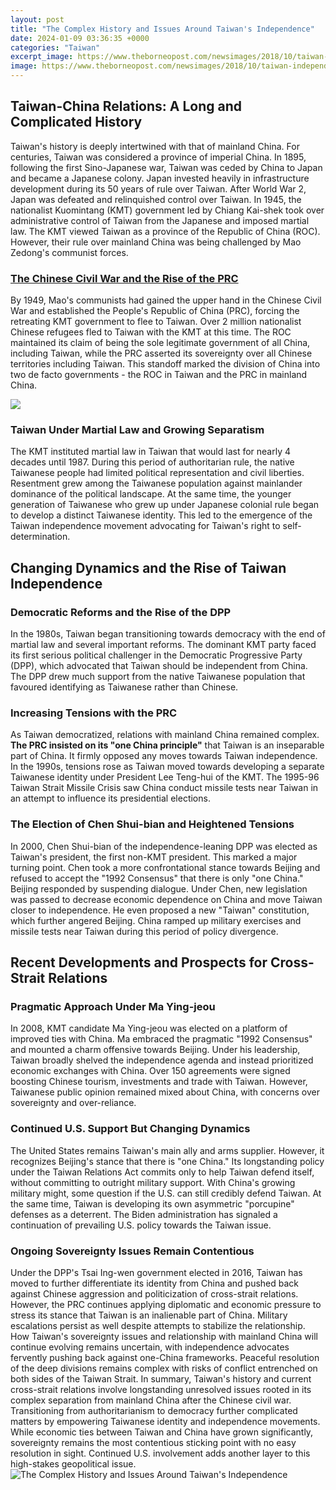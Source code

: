 ```yaml
---
layout: post
title: "The Complex History and Issues Around Taiwan's Independence"
date: 2024-01-09 03:36:35 +0000
categories: "Taiwan"
excerpt_image: https://www.theborneopost.com/newsimages/2018/10/taiwan-independence2.jpg
image: https://www.theborneopost.com/newsimages/2018/10/taiwan-independence2.jpg
---
```


## **Taiwan-China Relations: A Long and Complicated History**
Taiwan's history is deeply intertwined with that of mainland China. For centuries, Taiwan was considered a province of imperial China. In 1895, following the first Sino-Japanese war, Taiwan was ceded by China to Japan and became a Japanese colony. Japan invested heavily in infrastructure development during its 50 years of rule over Taiwan.
After World War 2, Japan was defeated and relinquished control over Taiwan. In 1945, the nationalist Kuomintang (KMT) government led by Chiang Kai-shek took over administrative control of Taiwan from the Japanese and imposed martial law. The KMT viewed Taiwan as a province of the Republic of China (ROC). However, their rule over mainland China was being challenged by Mao Zedong's communist forces. 
### [The Chinese Civil War and the Rise of the PRC](https://thelivenews.github.io/2023-12-29-the-ultimate-guide-to-planning-a-memorable-trip-to-mauritius/)
By 1949, Mao's communists had gained the upper hand in the Chinese Civil War and established the People's Republic of China (PRC), forcing the retreating KMT government to flee to Taiwan. Over 2 million nationalist Chinese refugees fled to Taiwan with the KMT at this time. The ROC maintained its claim of being the sole legitimate government of all China, including Taiwan, while the PRC asserted its sovereignty over all Chinese territories including Taiwan. This standoff marked the division of China into two de facto governments - the ROC in Taiwan and the PRC in mainland China.

![](https://sa.kapamilya.com/absnews/abscbnnews/media/2018/overseas/10/20/20181020-taiwan.jpg?ext=.jpg)
### **Taiwan Under Martial Law and Growing Separatism** 
The KMT instituted martial law in Taiwan that would last for nearly 4 decades until 1987. During this period of authoritarian rule, the native Taiwanese people had limited political representation and civil liberties. Resentment grew among the Taiwanese population against mainlander dominance of the political landscape. At the same time, the younger generation of Taiwanese who grew up under Japanese colonial rule began to develop a distinct Taiwanese identity. This led to the emergence of the Taiwan independence movement advocating for Taiwan's right to self-determination.
## **Changing Dynamics and the Rise of Taiwan Independence** 
### **Democratic Reforms and the Rise of the DPP**
In the 1980s, Taiwan began transitioning towards democracy with the end of martial law and several important reforms. The dominant KMT party faced its first serious political challenger in the Democratic Progressive Party (DPP), which advocated that Taiwan should be independent from China. The DPP drew much support from the native Taiwanese population that favoured identifying as Taiwanese rather than Chinese. 
### **Increasing Tensions with the PRC**
As Taiwan democratized, relations with mainland China remained complex. **The PRC insisted on its "one China principle"** that Taiwan is an inseparable part of China. It firmly opposed any moves towards Taiwan independence. In the 1990s, tensions rose as Taiwan moved towards developing a separate Taiwanese identity under President Lee Teng-hui of the KMT. The 1995-96 Taiwan Strait Missile Crisis saw China conduct missile tests near Taiwan in an attempt to influence its presidential elections.
### **The Election of Chen Shui-bian and Heightened Tensions** 
In 2000, Chen Shui-bian of the independence-leaning DPP was elected as Taiwan's president, the first non-KMT president. This marked a major turning point. Chen took a more confrontational stance towards Beijing and refused to accept the "1992 Consensus" that there is only "one China." Beijing responded by suspending dialogue. Under Chen, new legislation was passed to decrease economic dependence on China and move Taiwan closer to independence. He even proposed a new "Taiwan" constitution, which further angered Beijing. China ramped up military exercises and missile tests near Taiwan during this period of policy divergence.
## **Recent Developments and Prospects for Cross-Strait Relations**
### **Pragmatic Approach Under Ma Ying-jeou**  
In 2008, KMT candidate Ma Ying-jeou was elected on a platform of improved ties with China. Ma embraced the pragmatic "1992 Consensus" and mounted a charm offensive towards Beijing. Under his leadership, Taiwan broadly shelved the independence agenda and instead prioritized economic exchanges with China. Over 150 agreements were signed boosting Chinese tourism, investments and trade with Taiwan. However, Taiwanese public opinion remained mixed about China, with concerns over sovereignty and over-reliance.
### **Continued U.S. Support But Changing Dynamics**
The United States remains Taiwan's main ally and arms supplier. However, it recognizes Beijing's stance that there is "one China." Its longstanding policy under the Taiwan Relations Act commits only to help Taiwan defend itself, without committing to outright military support. With China's growing military might, some question if the U.S. can still credibly defend Taiwan. At the same time, Taiwan is developing its own asymmetric "porcupine" defenses as a deterrent. The Biden administration has signaled a continuation of prevailing U.S. policy towards the Taiwan issue. 
### **Ongoing Sovereignty Issues Remain Contentious**  
Under the DPP's Tsai Ing-wen government elected in 2016, Taiwan has moved to further differentiate its identity from China and pushed back against Chinese aggression and politicization of cross-strait relations. However, the PRC continues applying diplomatic and economic pressure to stress its stance that Taiwan is an inalienable part of China. Military escalations persist as well despite attempts to stabilize the relationship. How Taiwan's sovereignty issues and relationship with mainland China will continue evolving remains uncertain, with independence advocates fervently pushing back against one-China frameworks. Peaceful resolution of the deep divisions remains complex with risks of conflict entrenched on both sides of the Taiwan Strait.
In summary, Taiwan's history and current cross-strait relations involve longstanding unresolved issues rooted in its complex separation from mainland China after the Chinese civil war. Transitioning from authoritarianism to democracy further complicated matters by empowering Taiwanese identity and independence movements. While economic ties between Taiwan and China have grown significantly, sovereignty remains the most contentious sticking point with no easy resolution in sight. Continued U.S. involvement adds another layer to this high-stakes geopolitical issue.
![The Complex History and Issues Around Taiwan's Independence](https://www.theborneopost.com/newsimages/2018/10/taiwan-independence2.jpg)
